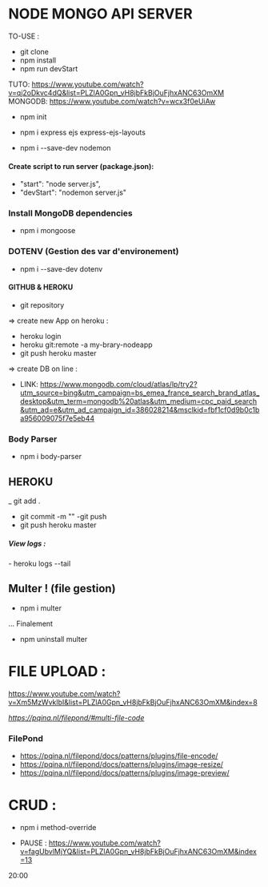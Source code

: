 # NODE MONGO API SERVER

TO-USE :
- git clone
- npm install
- npm run devStart


TUTO:
https://www.youtube.com/watch?v=qj2oDkvc4dQ&list=PLZlA0Gpn_vH8jbFkBjOuFjhxANC63OmXM
MONGODB:
https://www.youtube.com/watch?v=wcx3f0eUiAw

- npm init

- npm i express ejs express-ejs-layouts

- npm i --save-dev nodemon

#### Create script to run server (package.json):
- "start": "node server.js",
- "devStart": "nodemon server.js"

### Install MongoDB dependencies

- npm i mongoose

### DOTENV (Gestion des var d'environement)

- npm i --save-dev dotenv



#### GITHUB & HEROKU

- git repository

=> create new App on heroku :

- heroku login
- heroku git:remote -a my-brary-nodeapp
- git push heroku master

=> create DB on line :

- LINK: https://www.mongodb.com/cloud/atlas/lp/try2?utm_source=bing&utm_campaign=bs_emea_france_search_brand_atlas_desktop&utm_term=mongodb%20atlas&utm_medium=cpc_paid_search&utm_ad=e&utm_ad_campaign_id=386028214&msclkid=fbf1cf0d9b0c1ba956009075f7e5eb44


### Body Parser 

- npm i body-parser



## HEROKU

_ git add .
- git commit -m ""
-git push
- git push heroku master

##### View logs :
*-* heroku logs --tail



## Multer ! (file gestion)

- npm i multer

... 
Finalement 

- npm uninstall multer

# FILE UPLOAD : 
<https://www.youtube.com/watch?v=Xm5MzWvklbI&list=PLZlA0Gpn_vH8jbFkBjOuFjhxANC63OmXM&index=8>

*https://pqina.nl/filepond/#multi-file-code*

### FilePond 
- https://pqina.nl/filepond/docs/patterns/plugins/file-encode/
- https://pqina.nl/filepond/docs/patterns/plugins/image-resize/
- https://pqina.nl/filepond/docs/patterns/plugins/image-preview/


# CRUD :

- npm i method-override







- PAUSE :
https://www.youtube.com/watch?v=fagUbvlMjYQ&list=PLZlA0Gpn_vH8jbFkBjOuFjhxANC63OmXM&index=13

20:00